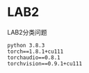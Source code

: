 # LAB2

LAB2分类问题

```
python 3.8.3
torch==1.8.1+cu111
torchaudio==0.8.1
torchvision==0.9.1+cu111
```

